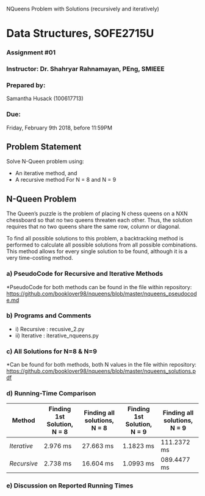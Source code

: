 NQueens Problem with Solutions (recursively and iteratively)

# Data Structures, SOFE2715U
### Assignment #01

### Instructor: Dr. Shahryar Rahnamayan, PEng, SMIEEE

### Prepared by:
Samantha Husack (100617713)

### Due: 
Friday, February 9th 2018, before 11:59PM

## Problem Statement
Solve N-Queen problem using:
* An iterative method, and
* A recursive method
For N = 8 and N = 9

## N-Queen Problem
The Queen’s puzzle is the problem of placing N chess queens on a NXN chessboard so that no two queens threaten each other. Thus, the solution requires that no two queens share the same row, column or diagonal.

To find all possible solutions to this problem, a backtracking method is performed to calculate all possible solutions from all possible combinations. This method allows for every single solution to be found, although it is a very time-costing method. 


### a) PseudoCode for Recursive and Iterative Methods
*PseudoCode for both methods can be found in the file within repository: https://github.com/booklover98/nqueens/blob/master/nqueens_pseudocode.md

### b) Programs and Comments
 * i) Recursive : recusive_2.py
 * ii) Iterative : iterative_nqueens.py

### c) All Solutions for N=8 & N=9
*Can be found for both methods, both N values in the file within repository: https://github.com/booklover98/nqueens/blob/master/nqueens_solutions.pdf

### d) Running-Time Comparison

Method | Finding 1st Solution, N = 8 |Finding all solutions, N = 8 |Finding 1st Solution, N = 9 |Finding all solutions, N = 9 |
------------ |------------ |------------ |------------ |------------ |
*Iterative* | 2.976 ms | 27.663 ms | 1.1823 ms | 111.2372 ms|
*Recursive* | 2.738 ms | 16.604 ms | 1.0993 ms | 089.4477 ms|

### e) Discussion on Reported Running Times

